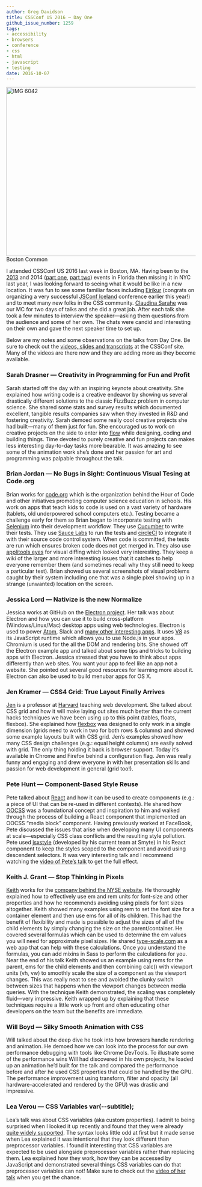 ```yaml
---
author: Greg Davidson
title: CSSConf US 2016 — Day One
github_issue_number: 1259
tags:
- accessibility
- browsers
- conference
- css
- html
- javascript
- testing
date: 2016-10-07
---
```


<img alt="IMG 6042" border="0" height="450" src="/blog/2016/10/cssconf-us-2016-day-one/image-0.jpeg" style="display:block; margin-left:auto; margin-right:auto;" title="IMG_6042.JPG" width="600"/>  Boston Common

I attended CSSConf US 2016 last week in Boston, MA. Having been to the [2013](/blog/2013/06/css-conf-2013-when-bootstrap-attacks) and 2014 ([part one](/blog/2014/05/cssconf-us-2014-part-one), [part two](/blog/2014/06/css-conf-us-2014-part-two)) events in Florida then missing it in NYC last year, I was looking forward to seeing what it would be like in a new location. It was fun to see some familiar faces including [Eiríkur](https://twitter.com/eirikurn) (congrats on organizing a very successful [JSConf Iceland](https://2016.jsconf.is/) conference earlier this year!) and to meet many new folks in the CSS community. [Claudina Sarahe](http://itsmisscs.me/) was our MC for two days of talks and she did a great job. After each talk she took a few minutes to interview the speaker—​asking them questions from the audience and some of her own. The chats were candid and interesting on their own and gave the next speaker time to set up.

Below are my notes and some observations on the talks from Day One. Be sure to check out the [videos, slides and transcripts](https://2016.cssconf.com/#videos) at the CSSConf site. Many of the videos are there now and they are adding more as they become available.

### Sarah Drasner — Creativity in Programming for Fun and Profit

Sarah started off the day with an inspiring keynote about creativity. She explained how writing code is a creative endeavor by showing us several drastically different solutions to the classic FizzBuzz problem in computer science. She shared some stats and survey results which documented excellent, tangible results companies saw when they invested in R&D and fostering creativity. Sarah demoed some really cool creative projects she had built—​many of them just for fun. She encouraged us to work on creative projects on the side to enter into [flow](https://en.wikipedia.org/wiki/Flow_(psychology)) while designing, coding and building things. Time devoted to purely creative and fun projects can makes less interesting day-to-day tasks more bearable. It was amazing to see some of the animation work she’s done and her passion for art and programming was palpable throughout the talk.

### Brian Jordan — No Bugs in Sight: Continuous Visual Tesing at Code.org

Brian works for [code.org](https://code.org/) which is the organization behind the Hour of Code and other initiatives promoting computer science education in schools. His work on apps that teach kids to code is used on a vast variety of hardware (tablets, old underpowered school computers etc.). Testing became a challenge early for them so Brian began to incorporate testing with [Selenium](http://www.seleniumhq.org/) into their development workflow. They use [Cucumber](https://cucumber.io/) to write their tests. They use [Sauce Labs](https://saucelabs.com/) to run the tests and [circleCI](https://circleci.com/) to integrate it with their source code control system. When code is committed, the tests are run which ensures broken code does not get merged in. They also use [applitools eyes](https://applitools.com/) for visual diffing which looked very interesting. They keep a wiki of the larger and more interesting issues that it catches to help everyone remember them (and sometimes recall why they still need to keep a particular test). Brian showed us several screenshots of visual problems caught by their system including one that was a single pixel showing up in a strange (unwanted) location on the screen.

### Jessica Lord — Nativize is the new Normalize

Jessica works at GitHub on the [Electron project](http://electron.atom.io/). Her talk was about Electron and how you can use it to build cross-platform (Windows/Linux/Mac) desktop apps using web technologies. Electron is used to power [Atom](https://atom.io/), Slack and [many other interesting apps](http://electron.atom.io/apps/). It uses [V8](https://developers.google.com/v8/) as its JavaScript runtime which allows you to use Node.js in your apps. Chromium is used for the all the DOM and rendering bits. She showed off the Electron example app and talked about some tips and tricks to building apps with Electron. Jessica stressed that you have to think about apps differently than web sites. You want your app to feel like an app not a website. She pointed out several good resources for learning more about it. Electron can also be used to build menubar apps for OS X.

### Jen Kramer — CSS4 Grid: True Layout Finally Arrives

[Jen](http://www.jenkramer.org/) is a professor at [Harvard](https://developers.google.com/v8/) teaching web development. She talked about CSS grid and how it will make laying out sites much better than the current hacks techniques we have been using up to this point (tables, floats, flexbox). She explained how [flexbox](https://css-tricks.com/snippets/css/a-guide-to-flexbox/) was designed to only work in a single dimension (grids need to work in two for both rows & columns) and showed some example layouts built with CSS grid. Jen’s examples showed how many CSS design challenges (e.g.: equal height columns) are easily solved with grid. The only thing holding it back is browser support. Today it’s available in Chrome and Firefox behind a configuration flag. Jen was really funny and engaging and drew everyone in with her presentation skills and passion for web development in general (grid too!).

### Pete Hunt — Component-Based Style Reuse

Pete talked about [React](https://facebook.github.io/react/) and how it can be used to create components (e.g.: a piece of UI that can be re-used in different contexts). He shared how [OOCSS](https://github.com/stubbornella/oocss/wiki) was a foundational concept and inspiration to him and walked through the process of building a React component that implemented an OOCSS “media block” component. Having previously worked at FaceBook, Pete discussed the issues that arise when developing many UI components at scale—​especially CSS class conflicts and the resulting style pollution. Pete used [jsxstyle](https://github.com/smyte/jsxstyle) (developed by his current team at Smyte) in his React component to keep the styles scoped to the component and avoid using descendent selectors. It was very interesting talk and I recommend watching the [video of Pete’s talk](https://2016.cssconf.com/#videos) to get the full effect.

### Keith J. Grant — Stop Thinking in Pixels

[Keith](http://keithjgrant.com/) works for the [company behind the NYSE website](https://theice.com/). He thoroughly explained how to effectively use em and rem units for font-size and other properties and how he recommends avoiding using pixels for font sizes altogether. Keith showed many examples using rem to set the font size for a container element and then use ems for all of its children. This had the benefit of flexibility and made is possible to adjust the sizes of all of the child elements by simply changing the size on the parent/container. He covered several formulas which can be used to determine the em values you will need for approximate pixel sizes. He shared [type-scale.com](http://type-scale.com/) as a web app that can help with these calculations. Once you understand the formulas, you can add mixins in Sass to perform the calculations for you. Near the end of his talk Keith showed us an example using rems for the parent, ems for the child elements and then combining calc() with viewport units (vh, vw) to smoothly scale the size of a component as the viewport changes. This was really neat to see and avoided the clunky switch between sizes that happens when the viewport changes between media queries. With the technique Keith demonstrated, the scaling was completely fluid—​very impressive. Keith wrapped up by explaining that these techniques require a little work up front and often educating other developers on the team but the benefits are immediate.

### Will Boyd — Silky Smooth Animation with CSS

Will talked about the deep dive he took into how browsers handle rendering and animation. He demoed how we can look into the process for our own performance debugging with tools like Chrome DevTools. To illustrate some of the performance wins Will had discovered in his own projects, he loaded up an animation he’d built for the talk and compared the performance before and after he used CSS properties that could be handled by the GPU. The performance improvement using transform, filter and opacity (all hardware-accelerated and rendered by the GPU) was drastic and impressive.

### Lea Verou — CSS Variables var(--subtitle);

Lea’s talk was about CSS variables (aka custom properties). I admit to being surprised when I looked it up recently and found that they were already [quite widely supported](http://caniuse.com/#feat=css-variables). The syntax looks little odd at first but it made sense when Lea explained it was intentional that they look different than preprocessor variables. I found it interesting that CSS variables are expected to be used alongside preprocessor variables rather than replacing them. Lea explained how they work, how they can be accessed by JavaScript and demonstrated several things CSS variables can do that preprocessor variables can not! Make sure to check out the [video of her talk](https://2016.cssconf.com/#videos) when you get the chance.
